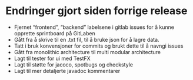 # Endringer gjort siden forrige release
- Fjernet “frontend”, “backend” labelsene i gitlab issues for å kunne opprette sprintboard på GitLaben
- Gått fra å skrive til en .txt fil, til å bruke json for å lagre data. 
- Tatt i bruk konvensjoner for commits og brukt dette til å navngi issues
- Gått fra monolithic architecture til multi modular architecture
- Lagt til tester for ui med TestFX
- Lagt til støtte for jacoco, spotbugs og checkstyle
- Lagt til mer detaljerte javadoc kommentarer

